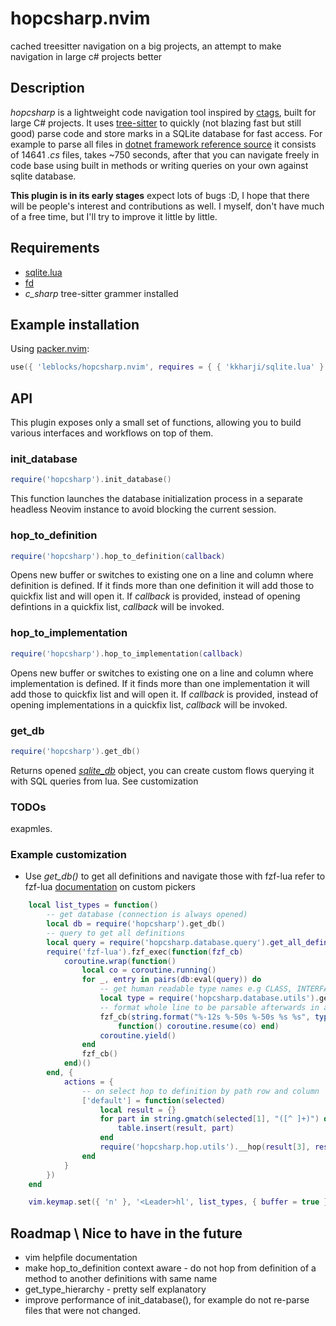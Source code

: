 # hopcsharp.nvim


cached treesitter navigation on a big projects, an attempt to make navigation in large c# projects better

## Description

_hopcsharp_ is a lightweight code navigation tool inspired by [ctags](https://github.com/universal-ctags/ctags), built
for large C# projects. It uses [tree-sitter](https://tree-sitter.github.io/tree-sitter/) to quickly (not blazing fast
but still good) parse code and store marks in a SQLite database for fast access. For example to parse all files in
[dotnet framework reference source](https://github.com/microsoft/referencesource) it consists of 14641 _.cs_ files,
takes ~750 seconds, after that you can navigate freely in code base using built in methods or writing queries on your
own against sqlite database.

__This plugin is in its early stages__ expect lots of bugs :D, I hope that there will be people's interest and
contributions as well. I myself, don't have much of a free time, but I'll try to improve it little by little.

## Requirements

* [sqlite.lua](https://github.com/kkharji/sqlite.lua)
* [fd](https://github.com/sharkdp/fd)
* _c_sharp_ tree-sitter grammer installed

## Example installation

Using [packer.nvim](https://github.com/wbthomason/packer.nvim):

```lua
use({ 'leblocks/hopcsharp.nvim', requires = { { 'kkharji/sqlite.lua' } } })
```

## API
This plugin exposes only a small set of functions, allowing you to build various interfaces and workflows on top of them.

### init_database

```lua
require('hopcsharp').init_database()
```
This function launches the database initialization process in a separate headless Neovim instance to avoid blocking the
current session.

### hop_to_definition

```lua
require('hopcsharp').hop_to_definition(callback)
```

Opens new buffer or switches to existing one on a line and column where definition is defined. If it finds more than
one definition it will add those to quickfix list and will open it. If _callback_ is provided, instead of opening
defintions in a quickfix list, _callback_ will be invoked.

### hop_to_implementation

```lua
require('hopcsharp').hop_to_implementation(callback)
```

Opens new buffer or switches to existing one on a line and column where implementation is defined. If it finds more than
one implementation it will add those to quickfix list and will open it. If _callback_ is provided, instead of opening
implementations in a quickfix list, _callback_ will be invoked.

### get_db

```lua
require('hopcsharp').get_db()
```

Returns opened _[sqlite_db](https://github.com/kkharji/sqlite.lua/blob/50092d60feb242602d7578398c6eb53b4a8ffe7b/doc/sqlite.txt#L76)_ object, you can create custom flows querying it with SQL queries from lua. See customization


### TODOs
exapmles.

### Example customization

* Use _get_db()_ to get all definitions and navigate those with fzf-lua
refer to fzf-lua [documentation](https://github.com/ibhagwan/fzf-lua/wiki/Advanced#fzf-exec-cont-tbl) on custom pickers

```lua
    local list_types = function()
        -- get database (connection is always opened)
        local db = require('hopcsharp').get_db()
        -- query to get all definitions
        local query = require('hopcsharp.database.query').get_all_definitions
        require('fzf-lua').fzf_exec(function(fzf_cb)
            coroutine.wrap(function()
                local co = coroutine.running()
                for _, entry in pairs(db:eval(query)) do
                    -- get human readable type names e.g CLASS, INTERFACE and so on
                    local type = require('hopcsharp.database.utils').get_type_name(entry.type)
                    -- format whole line to be parsable afterwards in actions callbacks
                    fzf_cb(string.format("%-12s %-50s %-50s %s %s", type, entry.name, entry.path, entry.row, entry.column),
                        function() coroutine.resume(co) end)
                    coroutine.yield()
                end
                fzf_cb()
            end)()
        end, {
            actions = {
                -- on select hop to definition by path row and column
                ['default'] = function(selected)
                    local result = {}
                    for part in string.gmatch(selected[1], "([^ ]+)") do
                        table.insert(result, part)
                    end
                    require('hopcsharp.hop.utils').__hop(result[3], result[4] + 1, result[5])
                end
            }
        })
    end

    vim.keymap.set({ 'n' }, '<Leader>hl', list_types, { buffer = true })
```

## Roadmap \ Nice to have in the future
* vim helpfile documentation
* make hop_to_definition context aware - do not hop from definition of a method to another definitions with same name
* get_type_hierarchy - pretty self explanatory
* improve performance of init_database(), for example do not re-parse files that were not changed.

